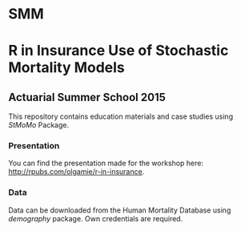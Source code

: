 ﻿# SMM
# R in Insurance Use of Stochastic Mortality Models 

## Actuarial Summer School 2015

This repository contains education materials and case studies using *StMoMo* Package.

### Presentation

You can find the presentation made for the workshop here: http://rpubs.com/olgamie/r-in-insurance.

### Data 
Data can be downloaded from the Human Mortality Database using *demography* package. Own credentials are required.

